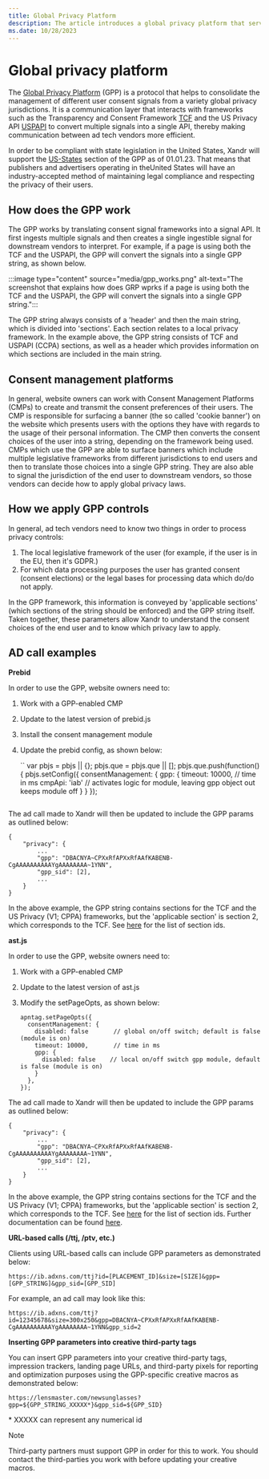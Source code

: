 ```yaml
---
title: Global Privacy Platform
description: The article introduces a global privacy platform that serves as a protocol for efficiently managing user consent signals across various global privacy settings.
ms.date: 10/28/2023
---
```


# Global privacy platform

The [Global Privacy Platform](https://github.com/InteractiveAdvertisingBureau/Global-Privacy-Platform) (GPP) is a protocol that helps to consolidate the management of different user consent signals from a variety global privacy jurisdictions. It is a communication layer that interacts with frameworks such as the Transparency and Consent Framework [TCF](https://github.com/InteractiveAdvertisingBureau/GDPR-Transparency-and-Consent-Framework/tree/master/TCFv2) and the US Privacy API [USPAPI](https://github.com/InteractiveAdvertisingBureau/USPrivacy/blob/master/CCPA/USP%20API.md) to convert multiple signals into a single API, thereby making communication between ad tech vendors
more efficient.

In order to be compliant with state legislation in the United States, Xandr will support the [US-States](https://github.com/InteractiveAdvertisingBureau/Global-Privacy-Platform/tree/main/Sections/US-States) section of the GPP as of 01.01.23. That means that publishers and advertisers operating in theUnited States will have an industry-accepted method of maintaining legal compliance and respecting the privacy of their users.

## How does the GPP work

The GPP works by translating consent signal frameworks into a signal API. It first ingests multiple signals and then creates a single ingestible signal for downstream vendors to interpret. For example, if a page is using both the TCF and the USPAPI, the GPP will convert the signals into a single GPP string, as shown below.

:::image type="content" source="media/gpp_works.png" alt-text="The screenshot that explains how does GRP wprks if a page is using both the TCF and the USPAPI, the GPP will convert the signals into a single GPP string.":::

The GPP string always consists of a 'header' and then the main string, which is divided into 'sections'. Each section relates to a local privacy framework. In the example above, the GPP string consists of TCF and USPAPI (CCPA) sections, as well as a header which provides information on which sections are included in the main string.

## Consent management platforms

In general, website owners can work with Consent Management Platforms (CMPs) to create and transmit the consent preferences of their users. The CMP is responsible for surfacing a banner (the so called 'cookie banner') on the website which presents users with the options they have with regards to the usage of their personal information. The CMP then
converts the consent choices of the user into a string, depending on the framework being used. CMPs which use the GPP are able to surface banners which include multiple legislative frameworks from different jurisdictions to end users and then to translate those choices into a single GPP string. They are also able to signal the jurisdiction of the end user to downstream vendors, so those vendors can decide how to apply global privacy laws.

## How we apply GPP controls

In general, ad tech vendors need to know two things in order to process privacy controls:

1.  The local legislative framework of the user (for example, if the user is in the EU, then it's GDPR.)
1.  For which data processing purposes the user has granted consent (consent elections) or the legal bases for processing data which do/do not apply.

In the GPP framework, this information is conveyed by 'applicable sections' (which sections of the string should be enforced) and the GPP string itself. Taken together, these parameters allow Xandr to understand the consent choices of the end user and to know which privacy law to apply.

## AD call examples

**Prebid**

In order to use the GPP, website owners need to:

1. Work with a GPP-enabled CMP

1. Update to the latest version of prebid.js

1. Install the consent management module

1. Update the prebid config, as shown below:

    ``
    var pbjs = pbjs || {};
    pbjs.que = pbjs.que || [];
    pbjs.que.push(function() {
    pbjs.setConfig({
      consentManagement: {
        gpp: {
          timeout: 10000,    // time in ms
          cmpApi: 'iab'      // activates logic for module, leaving gpp object out keeps module off
        }
      }
    });
    ```

The ad call made to Xandr will then be updated to include the GPP params as outlined below:

```
{
    "privacy": {
        ...
        "gpp": "DBACNYA~CPXxRfAPXxRfAAfKABENB-CgAAAAAAAAAAYgAAAAAAAA~1YNN",
        "gpp_sid": [2],
        ...
    }
}
```

In the above example, the GPP string contains sections for the TCF and the US Privacy (V1; CPPA) frameworks, but the 'applicable section' is section 2, which corresponds to the TCF. See [here](https://github.com/InteractiveAdvertisingBureau/Global-Privacy-Platform/blob/main/Sections/Section%20Information.md#section-ids) for the list of section ids.

**ast.js**

In order to use the GPP, website owners need to:

1. Work with a GPP-enabled CMP

1. Update to the latest version of ast.js

1. Modify the setPageOpts, as shown below:

    ```
    apntag.setPageOpts({
      consentManagement: {
        disabled: false       // global on/off switch; default is false (module is on)
        timeout: 10000,       // time in ms
        gpp: {
          disabled: false    // local on/off switch gpp module, default is false (module is on)
        }
      },
    });
    ```

The ad call made to Xandr will then be updated to include the GPP params as outlined below:

```
{
    "privacy": {
        ...
        "gpp": "DBACNYA~CPXxRfAPXxRfAAfKABENB-CgAAAAAAAAAAYgAAAAAAAA~1YNN",
        "gpp_sid": [2],
        ...
    }
}
```

In the above example, the GPP string contains sections for the TCF and the US Privacy (V1; CPPA) frameworks, but the 'applicable section' is section 2, which corresponds to the TCF. See [here](https://github.com/InteractiveAdvertisingBureau/Global-Privacy-Platform/blob/main/Sections/Section%20Information.md#section-ids) for the list of section ids.
Further documentation can be found [here](https://github.com/InteractiveAdvertisingBureau/Global-Privacy-Platform/tree/main/Sections).

**URL-based calls (/ttj, /ptv, etc.)**

Clients using URL-based calls can include GPP parameters as demonstrated below:

```
https://ib.adxns.com/ttj?id=[PLACEMENT_ID]&size=[SIZE]&gpp=[GPP_STRING]&gpp_sid=[GPP_SID]
```

For example, an ad call may look like this:

```
https://ib.adxns.com/ttj?id=12345678&size=300x250&gpp=DBACNYA~CPXxRfAPXxRfAAfKABENB-CgAAAAAAAAAAYgAAAAAAAA~1YNN&gpp_sid=2
```

**Inserting GPP parameters into creative third-party tags**

You can insert GPP parameters into your creative third-party tags, impression trackers, landing page URLs, and third-party pixels for reporting and optimization purposes using the GPP-specific creative macros as demonstrated below:

```
https://lensmaster.com/newsunglasses?gpp=${GPP_STRING_XXXXX*}&gpp_sid=${GPP_SID}
```

\* XXXXX can represent any numerical id

> [!NOTE]
> Third-party partners must support GPP in order for this to work. You should contact the third-parties you work with before updating your creative macros.
